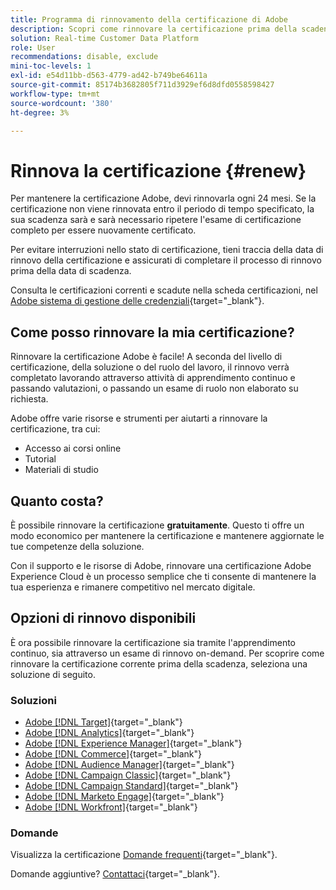 ```yaml
---
title: Programma di rinnovamento della certificazione di Adobe
description: Scopri come rinnovare la certificazione prima della scadenza.
solution: Real-time Customer Data Platform
role: User
recommendations: disable, exclude
mini-toc-levels: 1
exl-id: e54d11bb-d563-4779-ad42-b749be64611a
source-git-commit: 85174b3682805f711d3929ef6d8dfd0558598427
workflow-type: tm+mt
source-wordcount: '380'
ht-degree: 3%

---
```


# Rinnova la certificazione {#renew}

Per mantenere la certificazione Adobe, devi rinnovarla ogni 24 mesi. Se la certificazione non viene rinnovata entro il periodo di tempo specificato, la sua scadenza sarà e sarà necessario ripetere l&#39;esame di certificazione completo per essere nuovamente certificato.

Per evitare interruzioni nello stato di certificazione, tieni traccia della data di rinnovo della certificazione e assicurati di completare il processo di rinnovo prima della data di scadenza.

Consulta le certificazioni correnti e scadute nella scheda certificazioni, nel [Adobe sistema di gestione delle credenziali](https://www.certmetrics.com/adobe/candidate/cert_summary.aspx){target="_blank"}.

## Come posso rinnovare la mia certificazione?

Rinnovare la certificazione Adobe è facile! A seconda del livello di certificazione, della soluzione o del ruolo del lavoro, il rinnovo verrà completato lavorando attraverso attività di apprendimento continuo e passando valutazioni, o passando un esame di ruolo non elaborato su richiesta.

Adobe offre varie risorse e strumenti per aiutarti a rinnovare la certificazione, tra cui:

* Accesso ai corsi online
* Tutorial
* Materiali di studio

## Quanto costa?

È possibile rinnovare la certificazione **gratuitamente**. Questo ti offre un modo economico per mantenere la certificazione e mantenere aggiornate le tue competenze della soluzione.

Con il supporto e le risorse di Adobe, rinnovare una certificazione Adobe Experience Cloud è un processo semplice che ti consente di mantenere la tua esperienza e rimanere competitivo nel mercato digitale.

## Opzioni di rinnovo disponibili

È ora possibile rinnovare la certificazione sia tramite l&#39;apprendimento continuo, sia attraverso un esame di rinnovo on-demand. Per scoprire come rinnovare la certificazione corrente prima della scadenza, seleziona una soluzione di seguito.

### Soluzioni

* [Adobe [!DNL Target]](https://experienceleague.adobe.com/docs/certification/certification/technical-certifications/at/at-renew.html?lang=en){target="_blank"}
* [Adobe [!DNL Analytics]](https://experienceleague.adobe.com/docs/certification/certification/technical-certifications/aa/aa-renew.html?lang=en){target="_blank"}
* [Adobe [!DNL Experience Manager]](https://experienceleague.adobe.com/docs/certification/certification/technical-certifications/aem/aem-renew.html?lang=en){target="_blank"}
* [Adobe [!DNL Commerce]](https://experienceleague.adobe.com/docs/certification/certification/technical-certifications/ac/ac-renew.html?lang=en){target="_blank"}
* [Adobe [!DNL Audience Manager]](https://experienceleague.adobe.com/docs/certification/certification/technical-certifications/aam/aam-renew.html?lang=en){target="_blank"}
* [Adobe [!DNL Campaign Classic]](https://experienceleague.adobe.com/docs/certification/certification/technical-certifications/acc/acc-renew.html?lang=en){target="_blank"}
* [Adobe [!DNL Campaign Standard]](https://experienceleague.adobe.com/docs/certification/certification/technical-certifications/acs/acs-renew.html?lang=en){target="_blank"}
* [Adobe [!DNL Marketo Engage]](https://experienceleague.adobe.com/docs/certification/certification/technical-certifications/ame/ame-renew.html?lang=en){target="_blank"}
* [Adobe [!DNL Workfront]](https://experienceleague.corp.adobe.com/docs/certification/certification/technical-certifications/aw/aw-renew.html){target="_blank"}

### Domande

Visualizza la certificazione [Domande frequenti](https://experienceleague.adobe.com/docs/certification/certification/faq.html?lang=en){target="_blank"}.

Domande aggiuntive? [Contattaci](mailto:certif@adobe.com){target="_blank"}.
